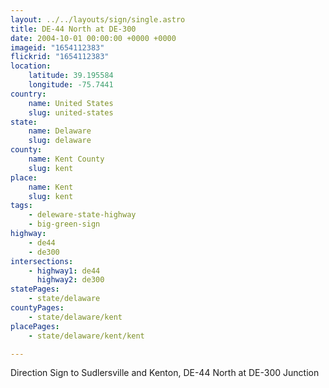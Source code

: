 ```yaml
---
layout: ../../layouts/sign/single.astro
title: DE-44 North at DE-300
date: 2004-10-01 00:00:00 +0000 +0000
imageid: "1654112383"
flickrid: "1654112383"
location:
    latitude: 39.195584
    longitude: -75.7441
country:
    name: United States
    slug: united-states
state:
    name: Delaware
    slug: delaware
county:
    name: Kent County
    slug: kent
place:
    name: Kent
    slug: kent
tags:
    - deleware-state-highway
    - big-green-sign
highway:
    - de44
    - de300
intersections:
    - highway1: de44
      highway2: de300
statePages:
    - state/delaware
countyPages:
    - state/delaware/kent
placePages:
    - state/delaware/kent/kent

---
```

Direction Sign to Sudlersville and Kenton, DE-44 North at DE-300 Junction